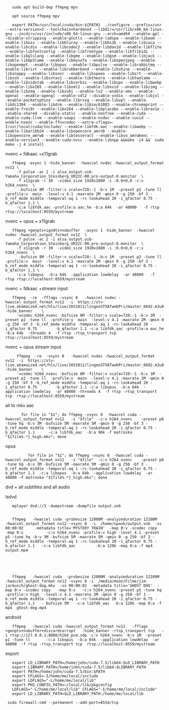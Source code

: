       sudo apt build-dep ffmpeg mpv
       
       apt source ffmpeg mpv 
       
       export PATH=/usr/local/cuda/bin:${PATH}  ./configure --prefix=/usr --extra-version=3 --toolchain=hardened --libdir=/usr/lib/x86_64-linux-gnu --incdir=/usr/include/x86_64-linux-gnu --arch=amd64 --enable-gpl --disable-stripping --enable-gnutls --enable-ladspa --enable-libaom --enable-libass --enable-libbluray --enable-libbs2b --enable-libcaca --enable-libcdio --enable-libcodec2 --enable-libdav1d --enable-libflite --enable-libfontconfig --enable-libfreetype --enable-libfribidi --enable-libglslang --enable-libgme --enable-libgsm --enable-libjack --enable-libmp3lame --enable-libmysofa --enable-libopenjpeg --enable-libopenmpt --enable-libopus --enable-libpulse --enable-librabbitmq --enable-librist --enable-librubberband --enable-libshine --enable-libsnappy --enable-libsoxr --enable-libspeex --enable-libsrt --enable-libssh --enable-libsvtav1 --enable-libtheora --enable-libtwolame --enable-libvidstab --enable-libvorbis --enable-libvpx --enable-libwebp --enable-libx265 --enable-libxml2 --enable-libxvid --enable-libzimg --enable-libzmq --enable-libzvbi --enable-lv2 --enable-omx --enable-openal --enable-opengl --enable-sdl2 --disable-sndio --enable-libjxl --enable-pocketsphinx --enable-librsvg --enable-libvpl --enable-libdc1394 --enable-libdrm --enable-libiec61883 --enable-chromaprint --enable-frei0r --enable-libx264 --enable-libplacebo --enable-librav1e --enable-shared --disable-static --enable-nonfree --enable-cuda --enable-cuda-llvm --enable-vaapi --enable-nvdec --enable-cuvid --enable-nvenc --enable-ffnvcodec --extra-cflags=-I/usr/local/cuda/include/ --enable-libfdk-aac --enable-libwebp --enable-libaribb24 --enable-libopencore_amrnb --enable-libopencore_amrwb --enable-libtesseract --enable-libvo_amrwbenc --enable-version3 --enable-cuda-nvcc --enable-libnpp &&make -j4 &&  sudo make -j 4 install



      




nvenc + fdkaac +x11grab
       
       ffmpeg -async 1 -hide_banner  -hwaccel nvdec -hwaccel_output_format nv12 \
         -f pulse -ac 2 -i alsa_output.usb-Yamaha_Corporation_Steinberg_UR22C-00.pro-output-0.monitor  \
         -f x11grab -r 30  -video_size 1920x1080 -i :0.0+0,0 -c:v h264_nvenc  \
          -bufsize 8M -filter:v scale=720:-1 -b:v 1M  -preset p2 -tune ll  -profile:v  main  -level:v 4.1 -maxrate 2M -qmin 0 -g 250 -bf 3 -b_ref_mode middle -temporal-aq 1 -rc-lookahead 20 -i_qfactor 0.75 -b_qfactor 1.1 \
         -c:a libfdk_aac -profile:a aac_he -b:a 64k  -ar 48000   -f rtsp rtsp://localhost:8559/mystream

nvenc + opus + x11grab

       ffmpeg +genpts+igndts+nobuffer  -async 1 -hide_banner  -hwaccel nvdec -hwaccel_output_format nv12  \
         -f pulse -ac 2 -i alsa_output.usb-Yamaha_Corporation_Steinberg_UR22C-00.pro-output-0.monitor  \
         -f x11grab -r 30  -video_size 1920x1080 -i :0.0+0,0 -c:v h264_nvenc  \
          -bufsize 8M -filter:v scale=720:-1 -b:v 1M  -preset p2 -tune ll  -profile:v  main  -level:v 4.1 -maxrate 2M -qmin 0 -g 250 -bf 3 -b_ref_mode middle -temporal-aq 1 -rc-lookahead 20 -i_qfactor 0.75 -b_qfactor 1.1 \
         -c:a libopus  -b:a 64k  -application lowdelay  -ar 48000   -f rtsp rtsp://localhost:8559/mystream

nvenc + fdkaac +stream input

       ffmpeg  -re  -fflags -vsync 0   -hwaccel nvdec -hwaccel_output_format nv12  -i  https://stv-live.akamaized.net/hls/live/2031011/lingeoSTVATwebPri/master_6692.m3u8  -hide_banner    \
         -vcodec h264_nvenc -bufsize 8M -filter:v scale=720:-1 -b:v 1M  -preset p2 -tune ll  -profile:v  main  -level:v 4.1 -maxrate 2M -qmin 0 -g 250 -bf 3 -b_ref_mode middle -temporal-aq 1 -rc-lookahead 20 -i_qfactor 0.75        -b_qfactor 1.1 -c:a libfdk_aac -profile:a aac_he -b:a 64k  -threads 4  -f rtsp -rtsp_transport tcp  rtsp://localhost:8559/mystream

nvenc + opus stream input

         ffmpeg  -re  -vsync 0   -hwaccel nvdec -hwaccel_output_format nv12  -i  https://stv-live.akamaized.net/hls/live/2031011/lingeoSTVATwebPri/master_6692.m3u8  -hide_banner    \
         -vcodec h264_nvenc -bufsize 8M -filter:v scale=720:-1 -b:v 1M  -preset p2 -tune ll  -profile:v  main  -level:v 4.1 -maxrate 2M -qmin 0 -g 250 -bf 3 -b_ref_mode middle -temporal-aq 1 -rc-lookahead 20 -i_qfactor 0.75        -b_qfactor 1.1 -c:a libopus  -b:a 64k  -application lowdelay  -ar 48000 -threads 4  -f rtsp -rtsp_transport tcp  rtsp://localhost:8559/mystream

all to mkv aac
       
           for file in "$1"; do ffmpeg -vsync 0  -hwaccel cuda -hwaccel_output_format nv12   -i "$file"  -c:v h264_nvenc    -preset p6 -tune hq -b:v 3M -bufsize 5M -maxrate 5M -qmin 0 -g 250 -bf 3 -b_ref_mode middle -temporal-aq 1 -rc-lookahead 20 -i_qfactor 0.75 -b_qfactor 1.1      -c:a libfdk_aac  -b:a 96k -f matroska "${file%.*}_high.mkv"; done

opus

              for file in "$1"; do ffmpeg -vsync 0  -hwaccel cuda -hwaccel_output_format nv12   -i "$file"  -c:v h264_nvenc    -preset p6 -tune hq -b:v 3M -bufsize 5M -maxrate 5M -qmin 0 -g 250 -bf 3 -b_ref_mode middle -temporal-aq 1 -rc-lookahead 20 -i_qfactor 0.75 -b_qfactor 1.1  -c:a libopus  -b:a 64k  -application lowdelay  -ar 48000 -f matroska "${file%.*}_high.mkv"; done

dvd + all subtitles and all audio


 lsdvd


       mplayer dvd://3 -dumpstream -dumpfile output.vob


       ffmpeg   -hwaccel cuda -probesize 12000M -analyzeduration 12100M   -hwaccel_output_format nv12 -vsync 0  -i  /home/spook/output.vob  -ss 00:00:02     -metadata title='MYSTERY TRAIN'  -map 0:v -scodec copy   -map 0:s          -c:v h264_nvenc -profile:v high -level 4.1 -preset p5 -tune hq -b:v 3M -bufsize 5M -maxrate 5M -qmin 0 -g 250 -bf 3 -b_ref_mode middle -temporal-aq 1 -rc-lookahead 20 -i_qfactor 0.75 -b_qfactor 1.1   -c:a libfdk_aac         -b:a 128k -map 0:a -f mp4  output.mp4





       ffmpeg   -hwaccel cuda  -probesize 12000M -analyzeduration 12100M   -hwaccel_output_format nv12 -vsync 0 -i  /media/moon/Filme/jim-jarmusch/ghost-dog.mkv  -ss 00:00:02  -metadata title='GHOST DOG'  -map 0:v -scodec copy   -map 0:s   -c:v h264_nvenc -preset p5 -tune hq  -profile:v high  -level:v 4.1 -maxrate 2M -qmin 0 -g 250 -bf 3 -b_ref_mode middle -temporal-aq 1 -rc-lookahead 20 -i_qfactor 0.75 -b_qfactor 1.1   - bufsize 5M   -c:a libfdk_aac  -b:a 128k -map 0:a -f mp4  ghost-dog.mp4


android

       ffmpeg   -hwaccel cuda -hwaccel_output_format nv12   -fflags +genpts+nobuffer+discardcorrupt   -hide_banner -rtsp_transport tcp   -i rtsp://127.0.0.1:8080/h264_pcm.sdp -c:v h264_nvenc -b:v 1M  -preset p1 -tune ll       -c:a libopus  -b:a 64k  -application lowdelay  -ar 48000  -f rtsp -rtsp_transport tcp  rtsp://localhost:8559/mystream


export

       export LD_LIBRARY_PATH=/home/john/cuda-7.5/lib64:$LD_LIBRARY_PATH
       export LIBRARY_PATH=/home/john/cuda-7.5/lib64:$LIBRARY_PATH
       export PATH=/home/john/cuda-7.5/bin:$PATH
       export CFLAGS=-I/home/me/local/include
       export LDFLAGS="-L/home/me/local/lib"
       export PKG_CONFIG_PATH=~/local/lib/pkgconfig
       LDFLAGS="-L/home/me/local/lib" CFLAGS="-I/home/me/local/include"
       export LD_LIBRARY_PATH=$LD_LIBRARY_PATH:/home/me/local/lib

     sudo firewall-cmd --permanent --add-port=8554/tcp
